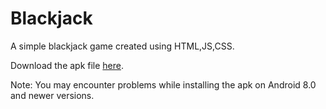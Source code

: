 # Blackjack

A simple blackjack game created using HTML,JS,CSS.

Download the apk file [here](https://build.phonegap.com/apps/3805877/download/android/?qr_key=9dfgroZAaNKss51sxUB_).

Note: You may encounter problems while installing the apk on Android 8.0 and newer versions.

